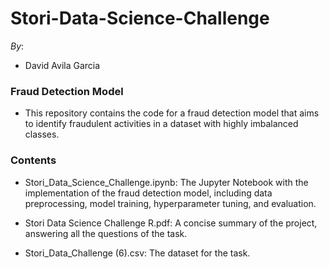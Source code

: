 # Stori-Data-Science-Challenge

*By*:
  - David Avila Garcia

### Fraud Detection Model
- This repository contains the code for a fraud detection model that aims to identify fraudulent activities in a dataset with highly imbalanced classes.

### Contents
- Stori_Data_Science_Challenge.ipynb: The Jupyter Notebook with the implementation of the fraud detection model, including data preprocessing, model training, hyperparameter tuning, and evaluation.

- Stori Data Science Challenge R.pdf: A concise summary of the project, answering all the questions of the task.

- Stori_Data_Challenge (6).csv: The dataset for the task.
